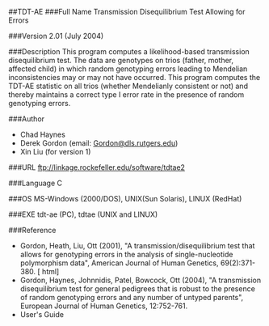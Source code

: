##TDT-AE
###Full Name
Transmission Disequilibrium Test Allowing for Errors

###Version
2.01 (July 2004)

###Description
This program computes a likelihood-based transmission disequilibrium test. The data are genotypes on trios (father, mother, affected child) in which random genotyping errors leading to Mendelian inconsistencies may or may not have occurred. This program computes the TDT-AE statistic on all trios (whether Mendelianly consistent or not) and thereby maintains a correct type I error rate in the presence of random genotyping errors.

###Author
* Chad Haynes
* Derek Gordon (email: Gordon@dls.rutgers.edu)
* Xin Liu (for version 1)

###URL
ftp://linkage.rockefeller.edu/software/tdtae2

###Language
C

###OS
MS-Windows (2000/DOS), UNIX(Sun Solaris), LINUX (RedHat)

###EXE
tdt-ae (PC), tdtae (UNIX and LINUX)

###Reference
* Gordon, Heath, Liu, Ott (2001), "A transmission/disequilibrium test that allows for genotyping errors in the analysis of single-nucleotide polymorphism data", American Journal of Human Genetics, 69(2):371-380\. [ html]
* Gordon, Haynes, Johnnidis, Patel, Bowcock, Ott (2004), "A transmission disequilibrium test for general pedigrees that is robust to the presence of random genotyping errors and any number of untyped parents", European Journal of Human Genetics, 12:752-761.
* User's Guide


